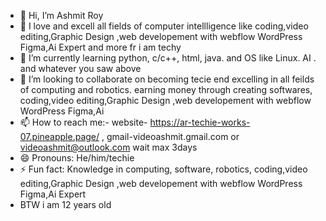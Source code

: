 - 👋 Hi, I’m Ashmit Roy 
- 👀 I love and excell all fields of computer intellligence like coding,video editing,Graphic Design ,web developement with webflow WordPress Figma,Ai Expert and more fr i am techy
- 🌱 I’m currently learning python, c/c++, html, java. and OS like Linux. AI . and whatever you saw above 
- 💞️ I’m looking to collaborate on becoming tecie end excelling in all feilds of computing and robotics. earning money through creating softwares, coding,video editing,Graphic Design ,web developement with webflow WordPress Figma,Ai
- 📫 How to reach me:- website- https://ar-techie-works-07.pineapple.page/ ,  gmail-videoashmit.gmail.com or videoashmit@outlook.com wait max 3days
- 😄 Pronouns: He/him/techie
- ⚡ Fun fact: Knowledge in computing, software, robotics,  coding,video editing,Graphic Design ,web developement with webflow WordPress Figma,Ai Expert
- BTW i am 12 years old

<!---
Ashmit699/Ashmit699 is a ✨ special ✨ repository because its `README.md` (this file) appears on your GitHub profile.
You can click the Preview link to take a look at your changes.
--->

